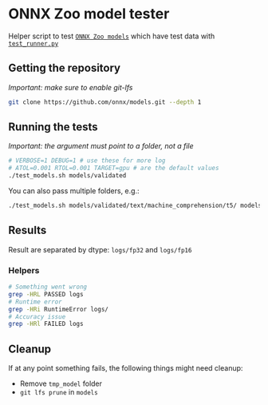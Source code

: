 # ONNX Zoo model tester

Helper script to test [`ONNX Zoo models`](https://onnx.ai/models/) which have test data with [`test_runner.py`](../../test_runner.py)

## Getting the repository

*Important: make sure to enable git-lfs*

```bash
git clone https://github.com/onnx/models.git --depth 1
```

## Running the tests

*Important: the argument must point to a folder, not a file*

```bash
# VERBOSE=1 DEBUG=1 # use these for more log
# ATOL=0.001 RTOL=0.001 TARGET=gpu # are the default values
./test_models.sh models/validated
```

You can also pass multiple folders, e.g.:

```bash
./test_models.sh models/validated/text/machine_comprehension/t5/ models/validated/vision/classification/shufflenet/
```

## Results

Result are separated by dtype: `logs/fp32` and `logs/fp16`

### Helpers

```bash
# Something went wrong
grep -HRL PASSED logs
# Runtime error
grep -HRi RuntimeError logs/
# Accuracy issue
grep -HRl FAILED logs
```

## Cleanup

If at any point something fails, the following things might need cleanup:
- Remove `tmp_model` folder
- `git lfs prune` in `models`